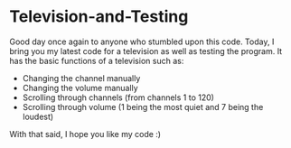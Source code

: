# Television-and-Testing
Good day once again to anyone who stumbled upon this code. Today, I bring you my latest code for a television as well as testing the program. It has the basic functions of a television such as:
- Changing the channel manually
- Changing the volume manually
- Scrolling through channels (from channels 1 to 120)
- Scrolling through volume (1 being the most quiet and 7 being the loudest)

With that said, I hope you like my code :)
